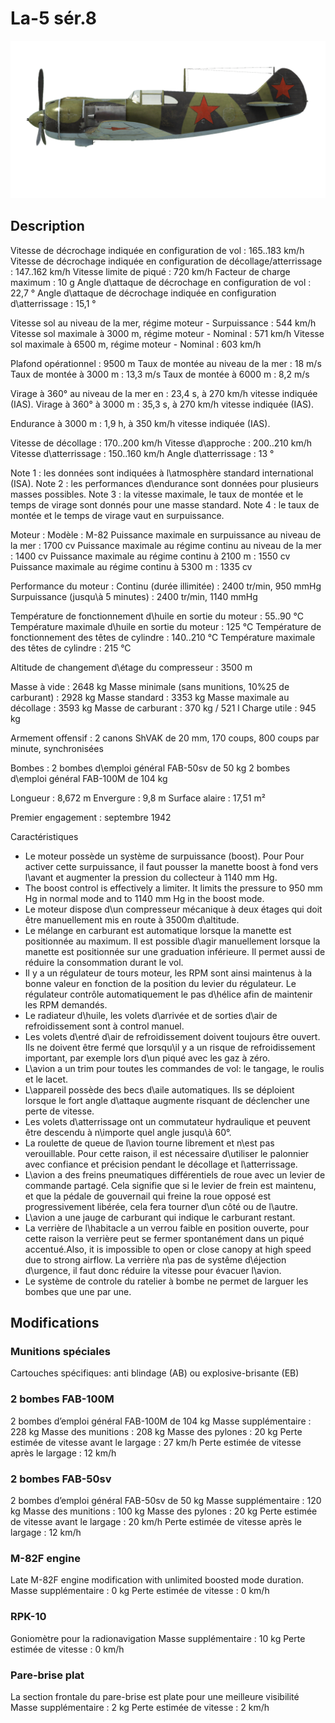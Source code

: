 ﻿# La-5 sér.8

![la5s8](../images/la5s8.png)

## Description

Vitesse de décrochage indiquée en configuration de vol : 165..183 km/h
Vitesse de décrochage indiquée en configuration de décollage/atterrissage : 147..162 km/h
Vitesse limite de piqué : 720 km/h
Facteur de charge maximum : 10 g
Angle d\attaque de décrochage en configuration de vol : 22,7 °
Angle d\attaque de décrochage indiquée en configuration d\atterrissage : 15,1 °

Vitesse sol au niveau de la mer, régime moteur - Surpuissance : 544 km/h
Vitesse sol maximale à 3000 m, régime moteur - Nominal : 571 km/h
Vitesse sol maximale à 6500 m, régime moteur - Nominal : 603 km/h

Plafond opérationnel : 9500 m
Taux de montée au niveau de la mer : 18 m/s
Taux de montée à 3000 m : 13,3 m/s
Taux de montée à 6000 m : 8,2 m/s

Virage à 360° au niveau de la mer en : 23,4 s, à 270 km/h vitesse indiquée (IAS).
Virage à 360° à 3000 m : 35,3 s, à 270 km/h vitesse indiquée (IAS).

Endurance à 3000 m : 1,9 h, à 350 km/h vitesse indiquée (IAS).

Vitesse de décollage : 170..200 km/h
Vitesse d\approche : 200..210 km/h
Vitesse d\atterrissage : 150..160 km/h
Angle d\atterrissage : 13 °

Note 1 : les données sont indiquées à l\atmosphère standard international (ISA).
Note 2 : les performances d\endurance sont données pour plusieurs masses possibles.
Note 3 : la vitesse maximale, le taux de montée et le temps de virage sont donnés pour une masse standard.
Note 4 : le taux de montée et le temps de virage vaut en surpuissance.

Moteur :
Modèle : M-82
Puissance maximale en surpuissance au niveau de la mer : 1700 cv
Puissance maximale au régime continu au niveau de la mer : 1400 cv
Puissance maximale au régime continu à 2100 m : 1550 cv
Puissance maximale au régime continu à 5300 m : 1335 cv

Performance du moteur :
Continu (durée illimitée) : 2400 tr/min, 950 mmHg
Surpuissance (jusqu\à 5 minutes) : 2400 tr/min, 1140 mmHg

Température de fonctionnement d\huile en sortie du moteur : 55..90 °C
Température maximale d\huile en sortie du moteur : 125 °C
Température de fonctionnement des têtes de cylindre : 140..210 °C
Température maximale des têtes de cylindre : 215 °C

Altitude de changement d\étage du compresseur : 3500 m

Masse à vide : 2648 kg
Masse minimale (sans munitions, 10%25 de carburant) : 2928 kg
Masse standard : 3353 kg
Masse maximale au décollage : 3593 kg
Masse de carburant : 370 kg / 521 l
Charge utile : 945 kg

Armement offensif :
2 canons ShVAK de 20 mm, 170 coups, 800 coups par minute, synchronisées

Bombes :
2 bombes d\emploi général FAB-50sv de 50 kg
2 bombes d\emploi général FAB-100M de 104 kg

Longueur : 8,672 m
Envergure : 9,8 m
Surface alaire : 17,51 m²

Premier engagement : septembre 1942

Caractéristiques
- Le moteur possède un système de surpuissance (boost). Pour Pour activer cette surpuissance, il faut pousser la manette boost à fond vers l\avant et augmenter la pression du collecteur à 1140 mm Hg.
- The boost control is effectively a limiter. It limits the pressure to 950 mm Hg in normal mode and to 1140 mm Hg in the boost mode.
- Le moteur dispose d\un compresseur mécanique à deux étages qui doit être manuellement mis en route à 3500m d\altitude.
- Le mélange en carburant est automatique lorsque la manette est positionnée au maximum. Il est possible d\agir manuellement lorsque la manette est positionnée sur une graduation inférieure. Il permet aussi de réduire la consommation durant le vol.
- Il y a un régulateur de tours moteur, les RPM sont ainsi maintenus à la bonne valeur en fonction de la position du levier du régulateur. Le régulateur contrôle automatiquement le pas d\hélice afin de maintenir les RPM demandés.
- Le radiateur d\huile, les volets d\arrivée et de sorties d\air de refroidissement sont à control manuel.
- Les volets d\entré d\air de refroidissement doivent toujours être ouvert. Ils ne doivent être fermé que lorsqu\il y a un risque de refroidissement important, par exemple lors d\un piqué avec les gaz à zéro.
- L\avion a un trim pour toutes les commandes de vol: le tangage, le roulis et le lacet.
- L\appareil possède des becs d\aile automatiques. Ils se déploient lorsque le fort angle d\attaque augmente risquant de déclencher une perte de vitesse.
- Les volets d\atterrissage ont un commutateur hydraulique et peuvent être descendu à n\importe quel angle jusqu\\à 60°.
- La roulette de queue de l\avion tourne librement et n\est pas verouillable. Pour cette raison, il est nécessaire d\utiliser le palonnier avec confiance et précision pendant le décollage et l\atterrissage.
- L\avion a des freins pneumatiques différentiels de roue avec un levier de commande partagé. Cela signifie que si le levier de frein est maintenu, et que la pédale de gouvernail qui freine la roue opposé est progressivement libérée, cela fera tourner d\un côté ou de l\autre.
- L\avion a une jauge de carburant qui indique le carburant restant.
- La verrière de l\habitacle a un verrou faible en position ouverte, pour cette raison la verrière peut se fermer spontanément dans un piqué accentué.Also, it is impossible to open or close canopy at high speed due to strong airflow. La verrière n\a pas de systême d\éjection d\urgence, il faut donc réduire la vitesse pour évacuer l\avion.
- Le système de controle du ratelier à bombe ne permet de larguer les bombes que une par une.

## Modifications



### Munitions spéciales

Cartouches spécifiques: anti blindage (AB) ou explosive-brisante (EB)


### 2 bombes FAB-100M 

2 bombes d’emploi général FAB-100M de 104 kg
Masse supplémentaire : 228 kg
Masse des munitions : 208 kg
Masse des pylones : 20 kg
Perte estimée de vitesse avant le largage : 27 km/h
Perte estimée de vitesse après le largage : 12 km/h


### 2 bombes FAB-50sv 

2 bombes d’emploi général FAB-50sv de 50 kg
Masse supplémentaire : 120 kg
Masse des munitions : 100 kg
Masse des pylones : 20 kg
Perte estimée de vitesse avant le largage : 20 km/h
Perte estimée de vitesse après le largage : 12 km/h﻿


### M-82F engine

Late M-82F engine modification with unlimited boosted mode duration.
Masse supplémentaire : 0 kg
Perte estimée de vitesse : 0 km/h﻿


### RPK-10

Goniomètre pour la radionavigation
Masse supplémentaire : 10 kg
Perte estimée de vitesse : 0 km/h﻿


### Pare-brise plat

La section frontale du pare-brise est plate pour une meilleure visibilité
Masse supplémentaire : 2 kg
Perte estimée de vitesse : 2 km/h